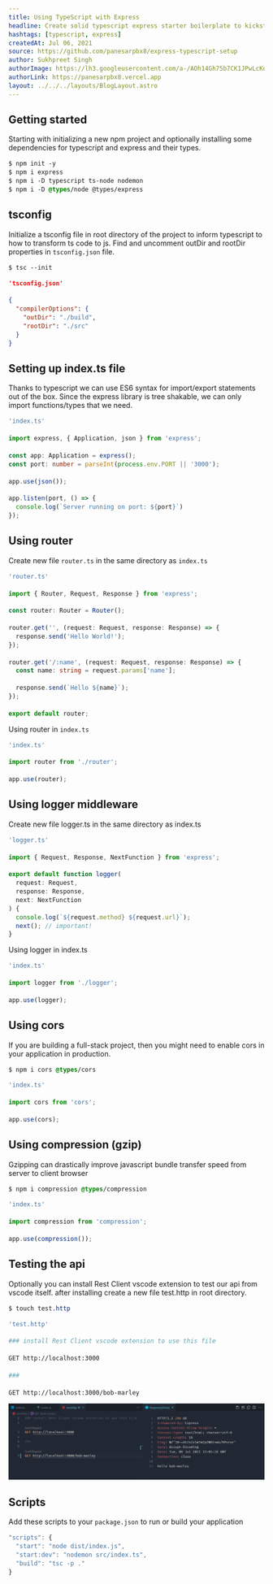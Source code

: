 ```yaml
---
title: Using TypeScript with Express
headline: Create solid typescript express starter boilerplate to kickstart your projects
hashtags: [typescript, express]
createdAt: Jul 06, 2021
source: https://github.com/panesarpbx8/express-typescript-setup
author: Sukhpreet Singh
authorImage: https://lh3.googleusercontent.com/a-/AOh14Gh75b7CK1JPwLcKqE8a-zJjwaEVGUreGuWl2nYZbw=s96-c
authorLink: https://panesarpbx8.vercel.app
layout: ../../../layouts/BlogLayout.astro
---
```


## Getting started

Starting with initializing a new npm project and optionally installing some dependencies for typescript and express and their types.

```css
$ npm init -y
$ npm i express 
$ npm i -D typescript ts-node nodemon
$ npm i -D @types/node @types/express
```

## tsconfig

Initialize a tsconfig file in root directory of the project to inform typescript to how to transform ts code to js. Find and uncomment outDir and rootDir properties in `tsconfig.json` file.

```css
$ tsc --init
```

```json 
'tsconfig.json'

{
  "compilerOptions": {
    "outDir": "./build",
    "rootDir": "./src"
  }
}
```

## Setting up index.ts file

Thanks to typescript we can use ES6 syntax for import/export statements out of the box. Since the express library is tree shakable, we can only import functions/types that we need.

```ts
'index.ts'

import express, { Application, json } from 'express';

const app: Application = express();
const port: number = parseInt(process.env.PORT || '3000');

app.use(json());

app.listen(port, () => { 
  console.log(`Server running on port: ${port}`)
});
```

## Using router
Create new file `router.ts` in the same directory as `index.ts`

```ts
'router.ts'

import { Router, Request, Response } from 'express';

const router: Router = Router();

router.get('', (request: Request, response: Response) => {
  response.send('Hello World!');
});	

router.get('/:name', (request: Request, response: Response) => {
  const name: string = request.params['name'];

  response.send(`Hello ${name}`);
});

export default router;
```

Using router in `index.ts`

```ts
'index.ts'

import router from './router';

app.use(router);
```

## Using logger middleware

Create new file logger.ts in the same directory as index.ts

```ts
'logger.ts'

import { Request, Response, NextFunction } from 'express';

export default function logger(
  request: Request, 
  response: Response, 
  next: NextFunction
) {
  console.log(`${request.method} ${request.url}`);
  next(); // important!
}
```

Using logger in index.ts

```ts
'index.ts'

import logger from './logger';

app.use(logger);
```

## Using cors

If you are building a full-stack project, then you might need to enable cors in your application in production.

```css
$ npm i cors @types/cors
```

```ts
'index.ts'

import cors from 'cors';

app.use(cors);
```

## Using compression (gzip)

Gzipping can drastically improve javascript bundle transfer speed from server to client browser

```css
$ npm i compression @types/compression
```

```ts
'index.ts'

import compression from 'compression';

app.use(compression());
```

## Testing the api

Optionally you can install Rest Client vscode extension to test our api from vscode itself. after installing create a new file test.http in root directory.

```css
$ touch test.http
```

```bash
'test.http'

### install Rest Client vscode extension to use this file 

GET http://localhost:3000

###

GET http://localhost:3000/bob-marley
```

![testing typescript express api](img/test.png)

## Scripts

Add these scripts to your `package.json` to run or build your application

```ts
"scripts": {
  "start": "node dist/index.js",
  "start:dev": "nodemon src/index.ts",
  "build": "tsc -p ."
}
```